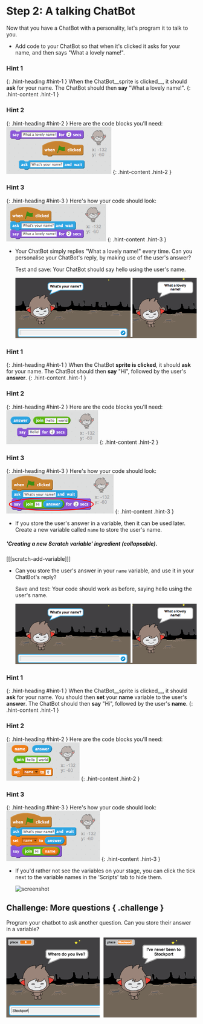 # Step 2: A talking ChatBot

Now that you have a ChatBot with a personality, let's program it to talk to you.

+ Add code to your ChatBot so that when it's clicked it asks for your name, and then says "What a lovely name!".

### Hint 1
{: .hint-heading #hint-1 }
When the ChatBot__sprite is clicked__, it should __ask__ for your name. The ChatBot should then __say__ "What a lovely name!".
{: .hint-content .hint-1 }

### Hint 2
{: .hint-heading #hint-2 }
Here are the code blocks you'll need:
![screenshot](images/chatbot-ask-blocks.png)
{: .hint-content .hint-2 }

### Hint 3
{: .hint-heading #hint-3 }
Here's how your code should look:
![screenshot](images/chatbot-ask-code.png)
{: .hint-content .hint-3 }

+ Your ChatBot simply replies "What a lovely name!" every time. Can you personalise your ChatBot's reply, by making use of the user's answer?

    Test and save: Your ChatBot should say hello using the user's name.

    ![screenshot](images/chatbot-ask-test.png)

### Hint 1
{: .hint-heading #hint-1 }
When the ChatBot __sprite is clicked__, it should __ask__ for your name. The ChatBot should then __say__ "Hi", followed by the user's __answer__.
{: .hint-content .hint-1 }

### Hint 2
{: .hint-heading #hint-2 }
Here are the code blocks you'll need:
![screenshot](images/chatbot-answer-blocks.png)
{: .hint-content .hint-2 }

### Hint 3
{: .hint-heading #hint-3 }
Here's how your code should look:
![screenshot](images/chatbot-answer-code.png)
{: .hint-content .hint-3 }

+ If you store the user's answer in a variable, then it can be used later. Create a new variable called `name` to store the user's name.

##### 'Creating a new Scratch variable' ingredient (collapsable).
[[[scratch-add-variable]]]

+ Can you store the user's answer in your `name` variable, and use it in your ChatBot's reply?

    Save and test: Your code should work as before, saying hello using the user's name.

    ![screenshot](images/chatbot-ask-test.png)

### Hint 1
{: .hint-heading #hint-1 }
When the ChatBot__sprite is clicked__, it should __ask__ for your name. You should then __set__ your __name__ variable to the user's __answer__. The ChatBot should then __say__ "Hi", followed by the user's __name__.
{: .hint-content .hint-1 }

### Hint 2
{: .hint-heading #hint-2 }
Here are the code blocks you'll need:
![screenshot](images/chatbot-variable-blocks.png)
{: .hint-content .hint-2 }

### Hint 3
{: .hint-heading #hint-3 }
Here's how your code should look:
![screenshot](images/chatbot-variable-code.png)
{: .hint-content .hint-3 }

+ If you'd rather not see the variables on your stage, you can click the tick next to the variable names in the 'Scripts' tab to hide them.

    ![screenshot](images/chatbot-variable.png)

## Challenge: More questions { .challenge }

Program your chatbot to ask another question. Can you store their answer in a variable?

![screenshot](images/chatbot-question.png)
